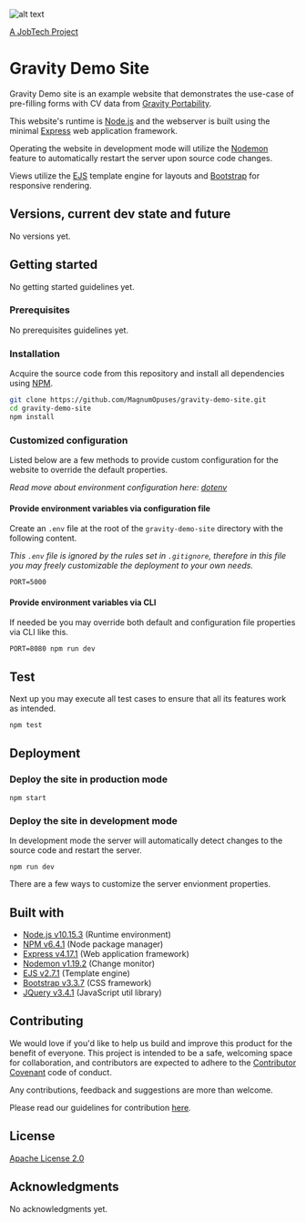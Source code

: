 ![alt text][logo]

[logo]: https://github.com/MagnumOpuses/project-meta/blob/master/img/jobtechdev_black.png "JobTech dev logo"
[A JobTech Project](https://www.jobtechdev.se)

# Gravity Demo Site

Gravity Demo site is an example website that demonstrates the use-case of pre-filling forms with CV data from [Gravity Portability](https://github.com/MagnumOpuses/gravity-portability).

This website's runtime is [Node.js](https://nodejs.org/) and the webserver is built using the minimal [Express](https://expressjs.com/) web application framework.

Operating the website in development mode will utilize the [Nodemon](https://nodemon.io/) feature to automatically restart the server upon source code changes.

Views utilize the [EJS](https://ejs.co/) template engine for layouts and [Bootstrap](http://getbootstrap.com) for responsive rendering.

## Versions, current dev state and future

No versions yet.

## Getting started

No getting started guidelines yet.

### Prerequisites

No prerequisites guidelines yet.

### Installation

Acquire the source code from this repository and install all dependencies using [NPM](https://www.npmjs.com/).

```bash
git clone https://github.com/MagnumOpuses/gravity-demo-site.git
cd gravity-demo-site
npm install
```

### Customized configuration

Listed below are a few methods to provide custom configuration for the website to override the default properties.

_Read move about environment configuration here: [dotenv](https://github.com/motdotla/dotenv)_

#### Provide environment variables via configuration file

Create an `.env` file at the root of the `gravity-demo-site` directory with the following content.

_This `.env` file is ignored by the rules set in `.gitignore`, therefore in this file you may freely customizable the deployment to your own needs._

```
PORT=5000
```

#### Provide environment variables via CLI

If needed be you may override both default and configuration file properties via CLI like this.

```
PORT=8080 npm run dev
```

## Test

Next up you may execute all test cases to ensure that all its features work as intended.

```
npm test
```

## Deployment

### Deploy the site in production mode

```
npm start
```

### Deploy the site in development mode

In development mode the server will automatically detect changes to the source code and restart the server.

```
npm run dev
```

There are a few ways to customize the server envionment properties.

## Built with

  - [Node.js v10.15.3](https://nodejs.org/) (Runtime environment)
  - [NPM v6.4.1](https://www.npmjs.com/) (Node package manager)
  - [Express v4.17.1](https://expressjs.com/) (Web application framework)
  - [Nodemon v1.19.2](https://nodemon.io/) (Change monitor)
  - [EJS v2.7.1](https://ejs.co/) (Template engine)
  - [Bootstrap v3.3.7](http://getbootstrap.com) (CSS framework)
  - [JQuery v3.4.1](https://jquery.com/) (JavaScript util library)

## Contributing

We would love if you'd like to help us build and improve this product for the benefit of everyone. This project is intended to be a safe, welcoming space for collaboration, and contributors are expected to adhere to the [Contributor Covenant](http://contributor-covenant.org/) code of conduct.

Any contributions, feedback and suggestions are more than welcome.

Please read our guidelines for contribution [here](CONTRIBUTING_TEMPLATE.md).

## License

[Apache License 2.0](LICENSE.md)

## Acknowledgments

No acknowledgments yet.
